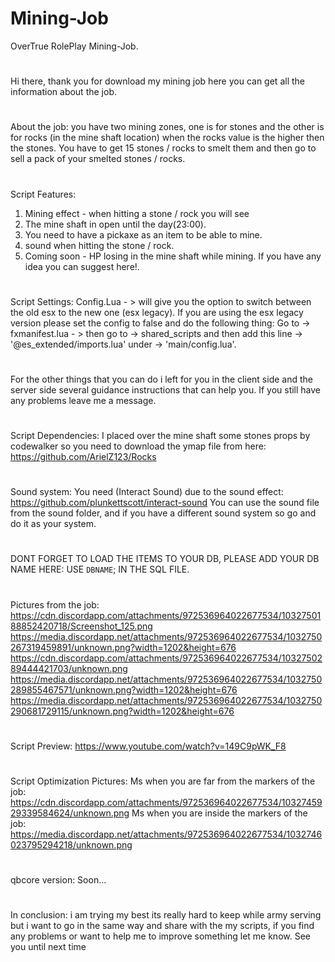 # Mining-Job
OverTrue RolePlay Mining-Job.
#
Hi there, thank you for download my mining job here you can get all the information about the job.
#
About the job: you have two mining zones, one is for stones and the other is for rocks (in the mine shaft location) when the rocks value is the higher then the stones.
You have to get 15 stones / rocks to smelt them and then go to sell a pack of your smelted stones / rocks.
#
Script Features:
1) Mining effect - when hitting a stone / rock you will see 
2) The mine shaft in open until the day(23:00).
3) You need to have a pickaxe as an item to be able to mine.
4) sound when hitting the stone / rock.
5) Coming soon - HP losing in the mine shaft while mining.
If you have any idea you can suggest here!.
#
Script Settings:
Config.Lua - > will give you the option to switch between the old esx to the new one (esx legacy).
If you are using the esx legacy version please set the config to false and do the following thing: 
Go to -> fxmanifest.lua - > then go to -> shared_scripts and then add this line -> '@es_extended/imports.lua' under -> 'main/config.lua'.
#
For the other things that you can do i left for you in the client side and the server side several guidance instructions that can help you.
If you still have any problems leave me a message.
#
Script Dependencies:
I placed over the mine shaft some stones props by codewalker so you need to download the ymap file from here: https://github.com/ArielZ123/Rocks
#
Sound system:
You need (Interact Sound) due to the sound effect: https://github.com/plunkettscott/interact-sound
You can use the sound file from the sound folder, and if you have a different sound system so go and do it as your system.
#
DONT FORGET TO LOAD THE ITEMS TO YOUR DB, PLEASE ADD YOUR DB NAME HERE: USE `DBNAME`; IN THE SQL FILE.
#
Pictures from the job:
https://cdn.discordapp.com/attachments/972536964022677534/1032750188852420718/Screenshot_125.png
https://media.discordapp.net/attachments/972536964022677534/1032750267319459891/unknown.png?width=1202&height=676
https://cdn.discordapp.com/attachments/972536964022677534/1032750289444421703/unknown.png
https://media.discordapp.net/attachments/972536964022677534/1032750289855467571/unknown.png?width=1202&height=676
https://media.discordapp.net/attachments/972536964022677534/1032750290681729115/unknown.png?width=1202&height=676
#
Script Preview: https://www.youtube.com/watch?v=149C9pWK_F8
#
Script Optimization Pictures:
Ms when you are far from the markers of the job: https://cdn.discordapp.com/attachments/972536964022677534/1032745929339584624/unknown.png
Ms when you are inside the markers of the job: https://media.discordapp.net/attachments/972536964022677534/1032746023795294218/unknown.png
#
qbcore version:
Soon...
#
In conclusion: i am trying my best its really hard to keep while army serving but i want to go in the same way and share with the 
my scripts, if you find any problems or want to help me to improve something let me know.
See you until next time
